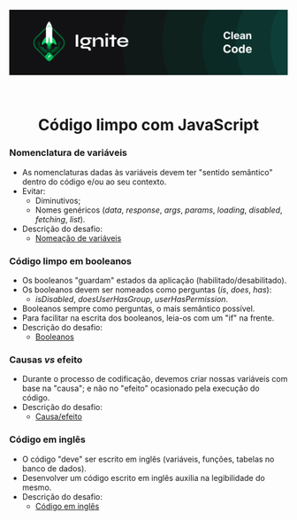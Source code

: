 <p align="center">
  <img src="../.github/capa-ignite-clean-code.png" alt="Ignite Clean Code">
</p>

<br>

<h1 align="center">
  Código limpo com JavaScript
</h1>

### Nomenclatura de variáveis
- As nomenclaturas dadas às variáveis devem ter "sentido semântico" dentro do código e/ou ao seu contexto.
- Evitar:
  - Diminutivos;
  - Nomes genéricos (*data*, *response*, *args*, *params*, *loading*, *disabled*, *fetching*, *list*).
- Descrição do desafio:
  - [Nomeação de variáveis](https://efficient-sloth-d85.notion.site/Desafio-Nomea-o-de-vari-veis-0a8484a8cdc743558d6677910590a874)

### Código limpo em booleanos
- Os booleanos "guardam" estados da aplicação (habilitado/desabilitado).
- Os booleanos devem ser nomeados como perguntas (*is*, *does*, *has*):
  - *isDisabled*, *doesUserHasGroup*, *userHasPermission*.
- Booleanos sempre como perguntas, o mais semântico possível.
- Para facilitar na escrita dos booleanos, leia-os com um "if" na frente.
- Descrição do desafio:
  - [Booleanos](https://efficient-sloth-d85.notion.site/Desafio-Booleanos-aaab19f8e0394d20ae135c30094a7a3c)

### Causas *vs* efeito
- Durante o processo de codificação, devemos criar nossas variáveis com base na "causa"; e não no "efeito" ocasionado pela execução do código.
- Descrição do desafio:
  - [Causa/efeito](https://efficient-sloth-d85.notion.site/Desafio-Causa-vs-Efeito-a664fd5596c8467f9d5d66f3043ac9c5)

### Código em inglês
- O código "deve" ser escrito em inglês (variáveis, funções, tabelas no banco de dados).
- Desenvolver um código escrito em inglês auxilia na legibilidade do mesmo.
- Descrição do desafio:
  - [Código em inglês](https://efficient-sloth-d85.notion.site/Desafio-C-digo-em-ingl-s-ed988aa9dbf747a996d81b894327dfbd)
